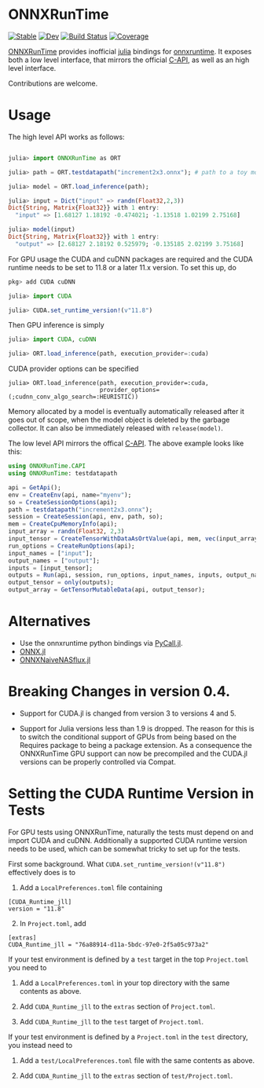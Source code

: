 # ONNXRunTime

[![Stable](https://img.shields.io/badge/docs-stable-blue.svg)](https://jw3126.github.io/ONNXRunTime.jl/stable)
[![Dev](https://img.shields.io/badge/docs-dev-blue.svg)](https://jw3126.github.io/ONNXRunTime.jl/dev)
[![Build Status](https://github.com/jw3126/ONNXRunTime.jl/workflows/CI/badge.svg)](https://github.com/jw3126/ONNXRunTime.jl/actions)
[![Coverage](https://codecov.io/gh/jw3126/ONNXRunTime.jl/branch/master/graph/badge.svg)](https://codecov.io/gh/jw3126/ONNXRunTime.jl)

[ONNXRunTime](https://github.com/jw3126/ONNXRunTime.jl) provides inofficial [julia](https://github.com/JuliaLang/julia) bindings for [onnxruntime](https://github.com/microsoft/onnxruntime).
It exposes both a low level interface, that mirrors the official [C-API](https://github.com/microsoft/onnxruntime/blob/v1.8.1/include/onnxruntime/core/session/onnxruntime_c_api.h#L347), as well as an high level interface.

Contributions are welcome.

# Usage
The high level API works as follows:
```julia

julia> import ONNXRunTime as ORT

julia> path = ORT.testdatapath("increment2x3.onnx"); # path to a toy model

julia> model = ORT.load_inference(path);

julia> input = Dict("input" => randn(Float32,2,3))
Dict{String, Matrix{Float32}} with 1 entry:
  "input" => [1.68127 1.18192 -0.474021; -1.13518 1.02199 2.75168]

julia> model(input)
Dict{String, Matrix{Float32}} with 1 entry:
  "output" => [2.68127 2.18192 0.525979; -0.135185 2.02199 3.75168]
```

For GPU usage the CUDA and cuDNN packages are required and the CUDA
runtime needs to be set to 11.8 or a later 11.x version. To set this
up, do

```julia
pkg> add CUDA cuDNN

julia> import CUDA

julia> CUDA.set_runtime_version!(v"11.8")
```

Then GPU inference is simply

```julia
julia> import CUDA, cuDNN

julia> ORT.load_inference(path, execution_provider=:cuda)
```

CUDA provider options can be specified
```
julia> ORT.load_inference(path, execution_provider=:cuda,
                          provider_options=(;cudnn_conv_algo_search=:HEURISTIC))
```

Memory allocated by a model is eventually automatically released after
it goes out of scope, when the model object is deleted by the garbage
collector. It can also be immediately released with `release(model)`.

The low level API mirrors the offical [C-API](https://github.com/microsoft/onnxruntime/blob/v1.8.1/include/onnxruntime/core/session/onnxruntime_c_api.h#L347). The above example looks like this:
```julia
using ONNXRunTime.CAPI
using ONNXRunTime: testdatapath

api = GetApi();
env = CreateEnv(api, name="myenv");
so = CreateSessionOptions(api);
path = testdatapath("increment2x3.onnx");
session = CreateSession(api, env, path, so);
mem = CreateCpuMemoryInfo(api);
input_array = randn(Float32, 2,3)
input_tensor = CreateTensorWithDataAsOrtValue(api, mem, vec(input_array), size(input_array));
run_options = CreateRunOptions(api);
input_names = ["input"];
output_names = ["output"];
inputs = [input_tensor];
outputs = Run(api, session, run_options, input_names, inputs, output_names);
output_tensor = only(outputs);
output_array = GetTensorMutableData(api, output_tensor);
```

# Alternatives
* Use the onnxruntime python bindings via [PyCall.jl](https://github.com/JuliaPy/PyCall.jl).
* [ONNX.jl](https://github.com/FluxML/ONNX.jl)
* [ONNXNaiveNASflux.jl](https://github.com/DrChainsaw/ONNXNaiveNASflux.jl)

# Breaking Changes in version 0.4.

* Support for CUDA.jl is changed from version 3 to versions 4 and 5.

* Support for Julia versions less than 1.9 is dropped. The reason for
  this is to switch the conditional support of GPUs from being based
  on the Requires package to being a package extension. As a
  consequence the ONNXRunTime GPU support can now be precompiled and
  the CUDA.jl versions can be properly controlled via Compat.

# Setting the CUDA Runtime Version in Tests

For GPU tests using ONNXRunTime, naturally the tests must depend on
and import CUDA and cuDNN. Additionally a supported CUDA runtime
version needs to be used, which can be somewhat tricky to set up for
the tests.

First some background. What `CUDA.set_runtime_version!(v"11.8")`
effectively does is to

1. Add a `LocalPreferences.toml` file containing

```
[CUDA_Runtime_jll]
version = "11.8"
```

2. In `Project.toml`, add
```
[extras]
CUDA_Runtime_jll = "76a88914-d11a-5bdc-97e0-2f5a05c973a2"
```

If your test environment is defined by a `test` target in the top
`Project.toml` you need to

1. Add a `LocalPreferences.toml` in your top directory with the same
contents as above.

2. Add `CUDA_Runtime_jll` to the `extras` section of `Project.toml`.

3. Add `CUDA_Runtime_jll` to the `test` target of `Project.toml`.

If your test environment is defined by a `Project.toml` in the `test`
directory, you instead need to

1. Add a `test/LocalPreferences.toml` file with the same contents as
above.

2. Add `CUDA_Runtime_jll` to the `extras` section of `test/Project.toml`.
